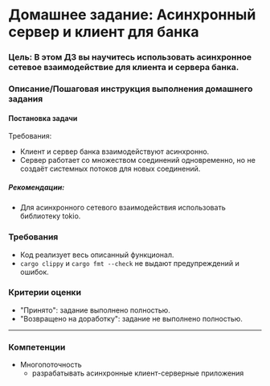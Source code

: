 # Домашнее задание: Асинхронный сервер и клиент для банка

### Цель: В этом ДЗ вы научитесь использовать асинхронное сетевое взаимодействие для клиента и сервера банка.

### Описание/Пошаговая инструкция выполнения домашнего задания

#### Постановка задачи

Требования:

* Клиент и сервер банка взаимодействуют асинхронно.
* Сервер работает со множеством соединений одновременно, но не создаёт системных потоков для новых соединений.
#####  Рекомендации:
* Для асинхронного сетевого взаимодействия использовать библиотеку tokio.

### Требования

* Код реализует весь описанный функционал.
* `cargo clippy` и `cargo fmt --check` не выдают предупреждений и ошибок.

### Критерии оценки

* "Принято": задание выполнено полностью.
* "Возвращено на доработку": задание не выполнено полностью.

---

### Компетенции

* Многопоточность
    - разрабатывать асинхронные клиент-серверные приложения



